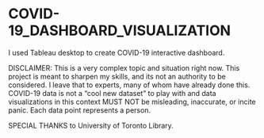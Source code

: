 # COVID-19_DASHBOARD_VISUALIZATION

I used Tableau desktop to create COVID-19 interactive dashboard.

DISCLAIMER: This is a very complex topic and situation right now. This project is meant to sharpen my skills, and its not an authority to be considered. I leave that to experts, many of whom have already done this.
COVID-19 data is not a “cool new dataset” to play with and data visualizations in this context MUST NOT be misleading, inaccurate, or incite panic. Each data point represents a person. 



SPECIAL THANKS to University of Toronto Library.
